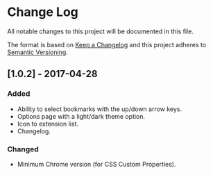 # Change Log
All notable changes to this project will be documented in this file.

The format is based on [Keep a Changelog](http://keepachangelog.com/)
and this project adheres to [Semantic Versioning](http://semver.org/).

## [1.0.2] - 2017-04-28
### Added
- Ability to select bookmarks with the up/down arrow keys.
- Options page with a light/dark theme option.
- Icon to extension list.
- Changelog.

### Changed
- Minimum Chrome version (for CSS Custom Properties).
